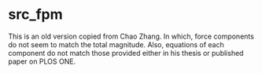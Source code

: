 # src_fpm

This is an old version copied from Chao Zhang. In which, force components do not seem to match the total magnitude. Also, equations of each component do not match those provided either in his thesis or published paper on PLOS ONE. 
